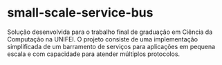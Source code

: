 # small-scale-service-bus
Solução desenvolvida para o trabalho final de graduação em Ciência da Computação na UNIFEI. O projeto consiste de uma implementação simplificada de um barramento de serviços para aplicações em pequena escala e com capacidade para atender múltiplos protocolos.
